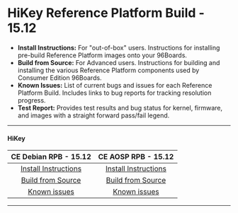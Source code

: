 # HiKey Reference Platform Build - 15.12

- **Install Instructions:** For "out-of-box" users. Instructions for installing pre-build Reference Platform images onto your 96Boards.
- **Build from Source:** For Advanced users. Instructions for building and installing the various Reference Platform components used by Consumer Edition 96Boards.
- **Known Issues:** List of current bugs and issues for each Reference Platform Build. Includes links to bug reports for tracking resolution progress.
- **Test Report:** Provides test results and bug status for kernel, firmware, and images with a straight forward pass/fail legend.

***

#### HiKey

|   **CE Debian RPB - 15.12**                            |                            **CE AOSP RPB - 15.12**  |
|:------------------------------------------------------:|:---------------------------------------------------:|
|   [Install Instructions](InstallDebianRPB-15.12.md)    |    [Install Instructions](InstallAOSPRPB-15.12.md)  |
|   [Build from Source](BFSDebianRPB-15.12.md)           |    [Build from Source](BFSAOSPRPB-15.12.md)         |
|   [Known issues](../../Known-Issues.md)                |    [Known issues](../../Known-Issues.md)            |

***
